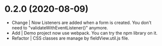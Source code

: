 **0.2.0** (2020-08-09)
==================
* Change | Now Listeners are added when a form is created. You don't need to "validateWithEventListener()" anymore.
* Add | Demo project now use webpack. You can try the npm library on it.
* Refactor | CSS classes are manage by fieldView.util.js file.
